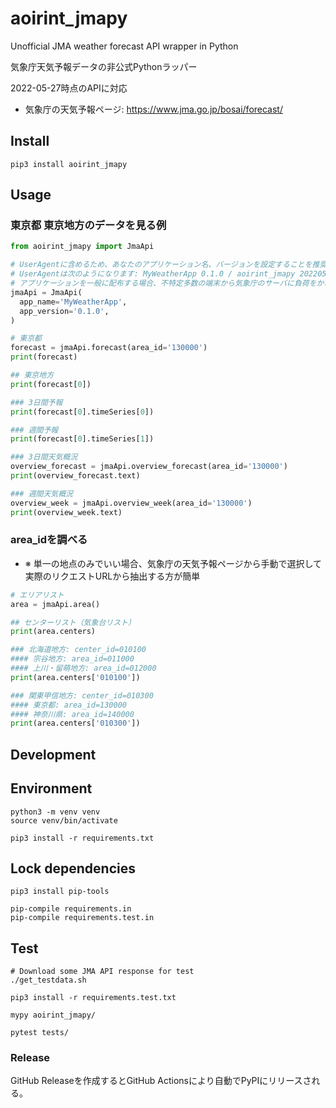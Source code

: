 # aoirint_jmapy

Unofficial JMA weather forecast API wrapper in Python

気象庁天気予報データの非公式Pythonラッパー

2022-05-27時点のAPIに対応

- 気象庁の天気予報ページ: <https://www.jma.go.jp/bosai/forecast/>

## Install
```shell
pip3 install aoirint_jmapy
```

## Usage
### 東京都 東京地方のデータを見る例

```python
from aoirint_jmapy import JmaApi

# UserAgentに含めるため、あなたのアプリケーション名、バージョンを設定することを推奨
# UserAgentは次のようになります: MyWeatherApp 0.1.0 / aoirint_jmapy 20220527.3
# アプリケーションを一般に配布する場合、不特定多数の端末から気象庁のサーバに負荷をかけないように、自分でキャッシュサーバを立てることを推奨
jmaApi = JmaApi(
  app_name='MyWeatherApp',
  app_version='0.1.0',
)

# 東京都
forecast = jmaApi.forecast(area_id='130000')
print(forecast)

## 東京地方
print(forecast[0])

### 3日間予報
print(forecast[0].timeSeries[0])

### 週間予報
print(forecast[0].timeSeries[1])

### 3日間天気概況
overview_forecast = jmaApi.overview_forecast(area_id='130000')
print(overview_forecast.text)

### 週間天気概況
overview_week = jmaApi.overview_week(area_id='130000')
print(overview_week.text)
```

### area_idを調べる

- ※ 単一の地点のみでいい場合、気象庁の天気予報ページから手動で選択して実際のリクエストURLから抽出する方が簡単

```python
# エリアリスト
area = jmaApi.area()

## センターリスト（気象台リスト）
print(area.centers)

### 北海道地方: center_id=010100
#### 宗谷地方: area_id=011000
#### 上川・留萌地方: area_id=012000
print(area.centers['010100'])

### 関東甲信地方: center_id=010300
#### 東京都: area_id=130000
#### 神奈川県: area_id=140000
print(area.centers['010300'])
```

## Development

## Environment

```shell
python3 -m venv venv
source venv/bin/activate

pip3 install -r requirements.txt
```

## Lock dependencies

```shell
pip3 install pip-tools

pip-compile requirements.in
pip-compile requirements.test.in
```

## Test

```shell
# Download some JMA API response for test
./get_testdata.sh

pip3 install -r requirements.test.txt

mypy aoirint_jmapy/

pytest tests/
```

### Release

GitHub Releaseを作成するとGitHub Actionsにより自動でPyPIにリリースされる。

